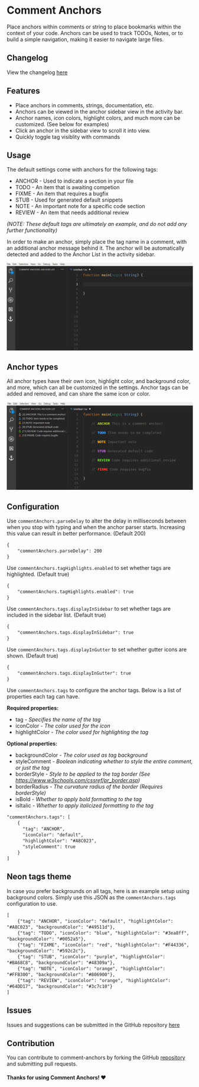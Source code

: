 # Comment Anchors

Place anchors within comments or string to place bookmarks within the context of your code. Anchors can be used to track TODOs, Notes, or to build a simple navigation, making it easier to navigate large files.

## Changelog
View the changelog [here](CHANGELOG.md)

## Features

* Place anchors in comments, strings, documentation, etc.
* Anchors can be viewed in the anchor sidebar view in the activity bar.
* Anchor names, icon colors, highlight colors, and much more can be customized. (See below for examples)
* Click an anchor in the sidebar view to scroll it into view. 
* Quickly toggle tag visiblity with commands

## Usage

The default settings come with anchors for the following tags:

* ANCHOR - Used to indicate a section in your file
* TODO - An item that is awaiting competion
* FIXME - An item that requires a bugfix
* STUB - Used for generated default snippets
* NOTE - An important note for a specific code section
* REVIEW - An item that needs additional review

_(NOTE: These default tags are ultimately an example, and do not add any further functionality)_

In order to make an anchor, simply place the tag name in a comment, with an additional anchor message behind it. The anchor will be automatically detected and added to the Anchor List in the activity sidebar.

![Preview](media/preview.gif)

## Anchor types

All anchor types have their own icon, highlight color, and background color, and more, which can all be customized in the settings. Anchor tags can be added and removed, and can share the same icon or color.

![All tags](media/all-anchors.png)

## Configuration

Use `commentAnchors.parseDelay` to alter the delay in milliseconds between when you stop with typing and when the anchor parser starts. Increasing this value can result in better performance. (Default 200)

```
{
	"commentAnchors.parseDelay": 200
}
```

Use `commentAnchors.tagHighlights.enabled` to set whether tags are highlighted. (Default true)

```
{
	"commentAnchors.tagHighlights.enabled": true
}
```

Use `commentAnchors.tags.displayInSidebar` to set whether tags are included in the sidebar list. (Default true)

```
{
	"commentAnchors.tags.displayInSidebar": true
}
```

Use `commentAnchors.tags.displayInGutter` to set whether gutter icons are shown. (Default true)

```
{
	"commentAnchors.tags.displayInGutter": true
}
```

Use `commentAnchors.tags` to configure the anchor tags. Below is a list of properties each tag can have.

**Required properties:**
- tag - *Specifies the name of the tag*
- iconColor - *The color used for the icon*
- highlightColor - *The color used for highlighting the tag*

**Optional properties:**
- backgroundColor - *The color used as tag background*
- styleComment - *Boolean indicating whether to style the entire comment, or just the tag*
- borderStyle - *Style to be applied to the tag border (See https://www.w3schools.com/cssref/pr_border.asp)*
- borderRadius - *The curvature radius of the border (Requires borderStyle)*
- isBold - *Whether to apply bold formatting to the tag*
- isItalic - *Whether to apply italicized formatting to the tag*

```
"commentAnchors.tags": [
    {
      "tag": "ANCHOR",
      "iconColor": "default",
      "highlightColor": "#A8C023",
	  "styleComment": true
    }
]
```

## Neon tags theme
In case you prefer backgrounds on all tags, here is an example setup using background colors. Simply use this JSON as the `commentAnchors.tags` configuration to use.

```
[
	{"tag": "ANCHOR", "iconColor": "default", "highlightColor": "#A8C023", "backgroundColor": "#49511d"},
	{"tag": "TODO", "iconColor": "blue", "highlightColor": "#3ea8ff", "backgroundColor": "#0052a5"},
	{"tag": "FIXME", "iconColor": "red", "highlightColor": "#F44336", "backgroundColor": "#592c2c"},
	{"tag": "STUB", "iconColor": "purple", "highlightColor": "#BA68C8", "backgroundColor": "#48309a"},
	{"tag": "NOTE", "iconColor": "orange", "highlightColor": "#FFB300", "backgroundColor": "#806900"},
	{"tag": "REVIEW", "iconColor": "orange", "highlightColor": "#64DD17", "backgroundColor": "#3c7c10"}
]
```

## Issues

Issues and suggestions can be submitted in the GitHub repository [here](https://github.com/ExodiusStudios/vscode-comment-anchors/issues)

## Contribution

You can contribute to comment-anchors by forking the GitHub [repository](https://github.com/ExodiusStudios/vscode-comment-anchors) and submitting pull requests.

#### Thanks for using Comment Anchors! ❤️